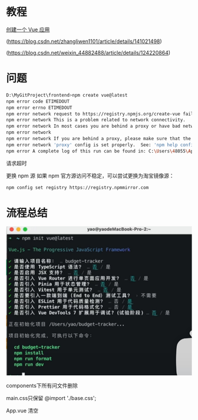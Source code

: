 



# 教程
[创建一个 Vue 应用](https://cn.vuejs.org/examples/)

(https://blog.csdn.net/zhangliwen1101/article/details/141021498)

(https://blog.csdn.net/weixin_44882488/article/details/124220864)


# 问题
```bash
D:\MyGitProject\frontend>npm create vue@latest
npm error code ETIMEDOUT
npm error errno ETIMEDOUT
npm error network request to https://registry.npmjs.org/create-vue failed, reason:
npm error network This is a problem related to network connectivity.
npm error network In most cases you are behind a proxy or have bad network settings.
npm error network
npm error network If you are behind a proxy, please make sure that the
npm error network 'proxy' config is set properly.  See: 'npm help config'
npm error A complete log of this run can be found in: C:\Users\48055\AppData\Local\npm-cache\_logs\2024-08-17T15_13_24_341Z-debug-0.log
```

请求超时

更换 npm 源
如果 npm 官方源访问不稳定，可以尝试更换为淘宝镜像源：
```bash
npm config set registry https://registry.npmmirror.com
```


# 流程总结

![2024-08-18-00-29-48.png](assets/2024-08-18-00-29-48.png)

components下所有问文件删除

main.css只保留 @import './base.css';

App.vue 清空
